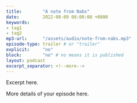 ```yaml
---
title:        "A note from Nabs"
date:         2022-08-09 08:08:08 +0800
keywords:
- tag1
- tag2
mp3-url:      "/assets/audio/note-from-nabs.mp3"
episode-type: trailer # or "trailer"
explicit:     "no"
block:        "no" # no means it is published
layout: podcast
excerpt_separator: <!--more-->
---
```

Excerpt here.
<!--more-->

More details of your episode here.
